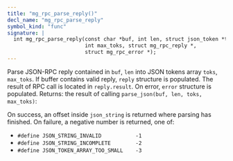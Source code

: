 ```yaml
---
title: "mg_rpc_parse_reply()"
decl_name: "mg_rpc_parse_reply"
symbol_kind: "func"
signature: |
  int mg_rpc_parse_reply(const char *buf, int len, struct json_token *toks,
                         int max_toks, struct mg_rpc_reply *,
                         struct mg_rpc_error *);
---
```


Parse JSON-RPC reply contained in `buf`, `len` into JSON tokens array
`toks`, `max_toks`. If buffer contains valid reply, `reply` structure is
populated. The result of RPC call is located in `reply.result`. On error,
`error` structure is populated. Returns: the result of calling
`parse_json(buf, len, toks, max_toks)`:

On success, an offset inside `json_string` is returned
where parsing has finished. On failure, a negative number is
returned, one of:

- `#define JSON_STRING_INVALID           -1`
- `#define JSON_STRING_INCOMPLETE        -2`
- `#define JSON_TOKEN_ARRAY_TOO_SMALL    -3` 

